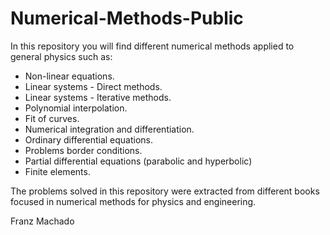 # Numerical-Methods-Public

In this repository you will find different numerical methods applied to general physics such as:

* Non-linear equations.
* Linear systems - Direct methods.
* Linear systems - Iterative methods.
* Polynomial interpolation.
* Fit of curves.
* Numerical integration and differentiation.
* Ordinary differential equations.
* Problems border conditions.
* Partial differential equations (parabolic and hyperbolic)
* Finite elements.

The problems solved in this repository were extracted from different books focused in numerical methods for physics and engineering.


Franz Machado
